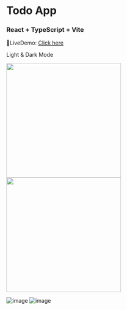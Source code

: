 # Todo App
### React + TypeScript + Vite

🚀LiveDemo: [Click here](https://kellystodoapp.netlify.app)

Light & Dark Mode

<img src="https://github.com/kellywslee/todo/assets/76071382/5160a2dc-4097-4483-9115-8fb353ec46cf" width="300" height="300">
<img src="https://github.com/kellywslee/todo/assets/76071382/9cbddaa1-702f-4135-b56b-cdfcba38ef4b" width="300" height="300">

![image](https://github.com/kellywslee/todo/assets/76071382/5b4dae42-0b6f-49e7-a0ca-33825dd0480c)
![image](https://github.com/kellywslee/todo/assets/76071382/9cbddaa1-702f-4135-b56b-cdfcba38ef4b)

